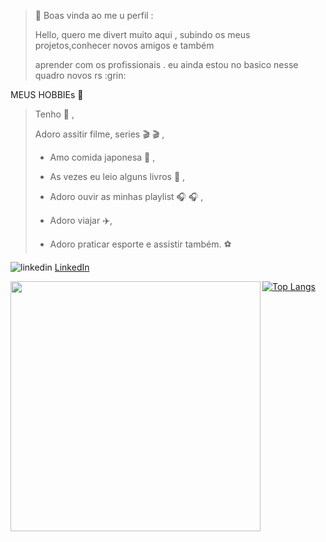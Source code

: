 <!--  
**mayarapreta/mayarapreta** is a ✨ _special_ ✨ repository because its `README.md` (this file) appears on your GitHub profile.

Here are some ideas to get you started:

- 🔭 I’m currently working on ...
- 🌱 I’m currently learning ...
- 👯 I’m looking to collaborate on ...
- 🤔 I’m looking for help with ...
- 💬 Ask me about ...
- 📫 How to reach me: ...
- 😄 Pronouns: ...
- ⚡ Fun fact: ...
-->

 <!-- apresentacao -->
>:balloon:        Boas vinda ao me u  perfil  : 
 >   <p> Hello, quero me divert muito aqui  , subindo os meus projetos,conhecer novos amigos e também </p>
>  <p> aprender com os profissionais . eu ainda estou no basico nesse quadro novos rs :grin: </p>        
>  
<!-- meu hobbies  -->
   MEUS  HOBBIEs  :hibiscus: 
  >  Tenho  :dog: , 
  >    
>  Adoro  assitir filme, series   🎬 :clapper: ,
>     
>  - Amo comida  japonesa :sushi: ,
>   
>  - As vezes eu leio alguns livros  :blue_book: ,
>   
> -  Adoro  ouvir as minhas playlist 🎧 :headphones: ,
>   
>  - Adoro viajar :airplane:,   
>   
>  - Adoro praticar esporte e assistir também.   :soccer:     
> 
<!-- minha rede sociais -->
 ![linkedin](https://user-images.githubusercontent.com/72845337/109427361-d5ad6080-79d0-11eb-8681-10b4844dfe03.png)
<a href="https://www.linkedin.com/in/mayara-dorneles"> [LinkedIn](https://www.linkedin.com/in/mayara-dorneles-93990868/) 
 
<img width="400px" align="left" src="https://github-readme-stats.vercel.app/api/top-langs/?username=mayarapreta&hide=html&layout=compact&theme=jolly"/>
 

[![Top Langs](https://github-readme-stats.vercel.app/api/top-langs/?username=mayarapreta&hide=compact)](https://github.com/mayarapreta&hide/github-readme-stats)
  
 


